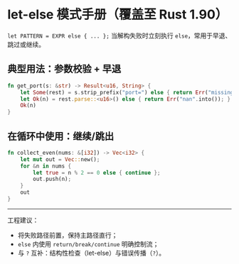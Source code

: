 # let-else 模式手册（覆盖至 Rust 1.90）

`let PATTERN = EXPR else { ... };` 当解构失败时立刻执行 `else`，常用于早退、跳过或继续。

## 典型用法：参数校验 + 早退

```rust
fn get_port(s: &str) -> Result<u16, String> {
    let Some(rest) = s.strip_prefix("port=") else { return Err("missing".into()); };
    let Ok(n) = rest.parse::<u16>() else { return Err("nan".into()); };
    Ok(n)
}
```

## 在循环中使用：继续/跳出

```rust
fn collect_even(nums: &[i32]) -> Vec<i32> {
    let mut out = Vec::new();
    for &n in nums {
        let true = n % 2 == 0 else { continue };
        out.push(n);
    }
    out
}
```

---

工程建议：

- 将失败路径前置，保持主路径直行；
- `else` 内使用 `return/break/continue` 明确控制流；
- 与 `?` 互补：结构性检查（let-else）与错误传播（`?`）。
